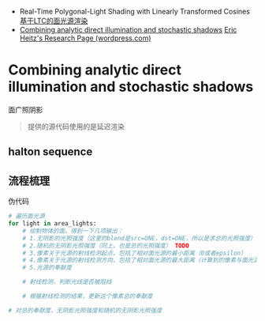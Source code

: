 + Real-Time Polygonal-Light Shading with Linearly Transformed Cosines [基于LTC的面光源渲染](https://blog.csdn.net/qjh5606/article/details/119682254)
+ [Combining analytic direct illumination and stochastic shadows](https://research.nvidia.com/sites/default/files/pubs/2018-05_Combining-Analytic-Direct//I3D2018_combining.pdf) [Eric Heitz's Research Page (wordpress.com)](https://eheitzresearch.wordpress.com/705-2/)

# Combining analytic direct illumination and stochastic shadows

面广照阴影

> 提供的源代码使用的是延迟渲染

## halton sequence

## 流程梳理

伪代码

```python
# 遍历面光源
for light in area_lights:
	# 绘制物体的面，得到一下几项输出：
	# 1.无阴影的光照强度（这里的blend是src=ONE，dst=ONE，所以是求总的光照强度）
	# 2.随机的无阴影光照强度（同上，也是总的光照强度） TODO
	# 3.像素关于光源的射线检测起点，包括了相对面光源的最小距离（0或者epsilon）
	# 4.像素关于光源的射线检测方向，包括了相对面光源的最大距离（计算到的像素与面光源平面距离）
	# 5.光源的奉献度

	# 射线检测，判断光线是否被阻挡

	# 根据射线检测的结果，更新这个像素总的奉献度

# 对总的奉献度、无阴影光照强度和随机的无阴影光照强度
```